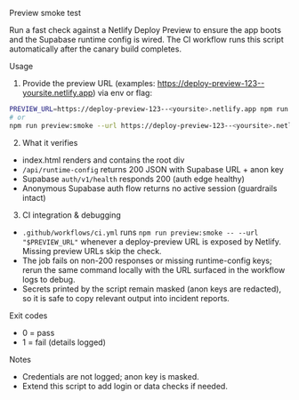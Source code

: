 Preview smoke test

Run a fast check against a Netlify Deploy Preview to ensure the app boots and the Supabase runtime config is wired.
The CI workflow runs this script automatically after the canary build completes.

Usage

1) Provide the preview URL (examples: https://deploy-preview-123--yoursite.netlify.app) via env or flag:

```bash
PREVIEW_URL=https://deploy-preview-123--<yoursite>.netlify.app npm run preview:smoke
# or
npm run preview:smoke --url https://deploy-preview-123--<yoursite>.netlify.app
```

2) What it verifies
- index.html renders and contains the root div
- `/api/runtime-config` returns 200 JSON with Supabase URL + anon key
- Supabase `auth/v1/health` responds 200 (auth edge healthy)
- Anonymous Supabase auth flow returns no active session (guardrails intact)

3) CI integration & debugging
- `.github/workflows/ci.yml` runs `npm run preview:smoke -- --url "$PREVIEW_URL"` whenever a deploy-preview URL is exposed by Netlify. Missing preview URLs skip the check.
- The job fails on non-200 responses or missing runtime-config keys; rerun the same command locally with the URL surfaced in the workflow logs to debug.
- Secrets printed by the script remain masked (anon keys are redacted), so it is safe to copy relevant output into incident reports.

Exit codes
- 0 = pass
- 1 = fail (details logged)

Notes
- Credentials are not logged; anon key is masked.
- Extend this script to add login or data checks if needed.


